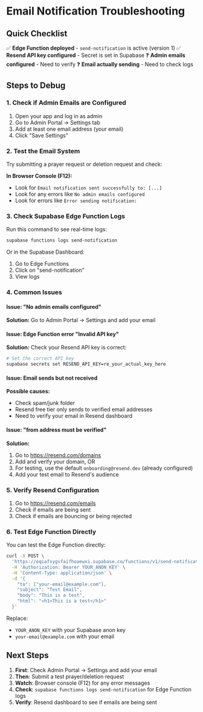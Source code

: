 # Email Notification Troubleshooting

## Quick Checklist

✅ **Edge Function deployed** - `send-notification` is active (version 1)
✅ **Resend API key configured** - Secret is set in Supabase
❓ **Admin emails configured** - Need to verify
❓ **Email actually sending** - Need to check logs

## Steps to Debug

### 1. Check if Admin Emails are Configured

1. Open your app and log in as admin
2. Go to Admin Portal → Settings tab
3. Add at least one email address (your email)
4. Click "Save Settings"

### 2. Test the Email System

Try submitting a prayer request or deletion request and check:

**In Browser Console (F12):**
- Look for `Email notification sent successfully to: [...]`
- Look for any errors like `No admin emails configured`
- Look for errors like `Error sending notification:`

### 3. Check Supabase Edge Function Logs

Run this command to see real-time logs:

```bash
supabase functions logs send-notification
```

Or in the Supabase Dashboard:
1. Go to Edge Functions
2. Click on "send-notification"
3. View logs

### 4. Common Issues

#### Issue: "No admin emails configured"
**Solution:** Go to Admin Portal → Settings and add your email

#### Issue: Edge Function error "Invalid API key"
**Solution:** Check your Resend API key is correct:
```bash
# Set the correct API key
supabase secrets set RESEND_API_KEY=re_your_actual_key_here
```

#### Issue: Email sends but not received
**Possible causes:**
- Check spam/junk folder
- Resend free tier only sends to verified email addresses
- Need to verify your email in Resend dashboard

#### Issue: "from address must be verified"
**Solution:** 
1. Go to https://resend.com/domains
2. Add and verify your domain, OR
3. For testing, use the default `onboarding@resend.dev` (already configured)
4. Add your test email to Resend's audience

### 5. Verify Resend Configuration

1. Go to https://resend.com/emails
2. Check if emails are being sent
3. Check if emails are bouncing or being rejected

### 6. Test Edge Function Directly

You can test the Edge Function directly:

```bash
curl -X POST \
  'https://eqiafsygvfaifhoaewxi.supabase.co/functions/v1/send-notification' \
  -H 'Authorization: Bearer YOUR_ANON_KEY' \
  -H 'Content-Type: application/json' \
  -d '{
    "to": ["your-email@example.com"],
    "subject": "Test Email",
    "body": "This is a test",
    "html": "<h1>This is a test</h1>"
  }'
```

Replace:
- `YOUR_ANON_KEY` with your Supabase anon key
- `your-email@example.com` with your email

## Next Steps

1. **First**: Check Admin Portal → Settings and add your email
2. **Then**: Submit a test prayer/deletion request
3. **Watch**: Browser console (F12) for any error messages
4. **Check**: `supabase functions logs send-notification` for Edge Function logs
5. **Verify**: Resend dashboard to see if emails are being sent
